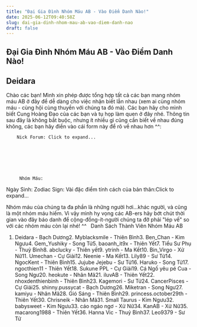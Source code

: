 ```yaml
---
title: "Đại Gia Đình Nhóm Máu AB - Vào Điểm Danh Nào!"
date: 2025-06-12T09:40:58Z
slug: dai-gia-dinh-nhom-mau-ab-vao-diem-danh-nao
draft: false
---
```


## Đại Gia Đình Nhóm Máu AB - Vào Điểm Danh Nào!

## Deidara

Chào các bạn! Mình xin phép được tổng hợp tất cả các bạn mang nhóm máu AB ở đây để dễ dàng cho việc nhận biết lẫn nhau (xem ai cùng nhóm máu - cùng hội cùng thuyền với chúng ta đó mà). Các bạn hãy cho mình biết Cung Hoàng Đạo của các bạn và tụ họp làm quen ở đây nhé. Thông tin sau đây là không bắt buộc, nhưng ít nhiều gì cũng cần biết về nhau đúng không, các bạn hãy điền vào cái form này để rõ về nhau hơn ^^:​ ​ ​ ​ 



	
		
		Nick Forum: Click to expand...
	




	
		
		 Nhóm Máu: 
 Ngày Sinh: 
 Zodiac Sign: 
 Vài đặc điểm tính cách của bản thân:Click to expand...
	
 ​Nhóm máu của chúng ta đa phần là những người hơi...khác người, và cũng là một nhóm máu hiếm. Vì vậy mình hy vọng các AB-ers hãy bớt chút thời gian vào đây báo danh để cộng-đồng-ít-người chúng ta đỡ phải "lép vế" so với các nhóm máu còn lại nhé! ^^​ ​ ​ Danh Sách Thành Viên Nhóm Máu AB​ ​ 
 
 
1. Deidara - Bạch Dương​2. Myblacksmile - Thiên Bình​3. Ben_Chan - Kim Ngưu​4. Gem_Yushiky - Song Tử​5. baoanh_it9x - Thiên Yết​7. Tiểu Sư Phụ - Thuỷ Bình​8. abclucky - Thiên yết​9. ytrinh - Ma Kết​10. Bin_Virgo - Xử Nữ​11. Umechan - Cự Giải​12. Neenie - Ma Kết​13. Lily89 - Sư Tử​14. NgocKent - Thiên Bình​15. Jujube Jejebu - Sư Tử​16. Haruko - Song Tử​17. ngocthien11 - Thiên Yết​18. Sukune PPL - Cự Giải​19. Cá Ngố yêu pé Cua  - Song Ngư​20. heokute - Nhân Mã​21. iluvAB - Thiên Yết​22. nhoxdenthienbinh - Thiên Bình​23. Kagemori - Sư Tử​24. CancerPisces - Cự Giải​25. shinny.pussycat - Bạch Dương​26. Miketran - Song Ngư​27. kamiyu - Nhân Mã​28. Gió Sáng - Thiên Bình​29. princess.october29th - Thiên Yết​30. Chrisneik - Nhân Mã​31. Small Taurus - Kim Ngưu​32. babysweet - Kim Ngưu​33. cáo ngáo ngơ - Xử Nữ​34. KanAB - Xử Nữ​35. macarong1988 - Thiên Yết​36. Hanna Vic - Thuỷ Bình​37. Leo9379 - Sư Tử​​​​​​​​​​​​​​ ​ 
 
 
 ​